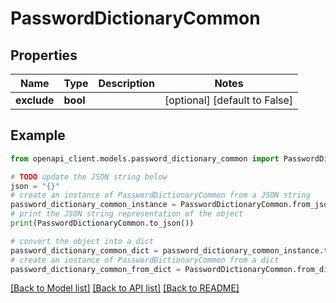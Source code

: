 # PasswordDictionaryCommon


## Properties

Name | Type | Description | Notes
------------ | ------------- | ------------- | -------------
**exclude** | **bool** |  | [optional] [default to False]

## Example

```python
from openapi_client.models.password_dictionary_common import PasswordDictionaryCommon

# TODO update the JSON string below
json = "{}"
# create an instance of PasswordDictionaryCommon from a JSON string
password_dictionary_common_instance = PasswordDictionaryCommon.from_json(json)
# print the JSON string representation of the object
print(PasswordDictionaryCommon.to_json())

# convert the object into a dict
password_dictionary_common_dict = password_dictionary_common_instance.to_dict()
# create an instance of PasswordDictionaryCommon from a dict
password_dictionary_common_from_dict = PasswordDictionaryCommon.from_dict(password_dictionary_common_dict)
```
[[Back to Model list]](../README.md#documentation-for-models) [[Back to API list]](../README.md#documentation-for-api-endpoints) [[Back to README]](../README.md)


